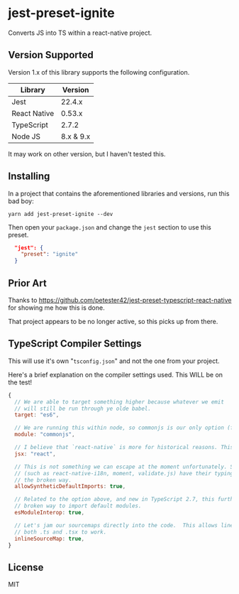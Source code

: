 # jest-preset-ignite

Converts JS into TS within a react-native project.

## Version Supported

Version 1.x of this library supports the following configuration.

| Library      | Version   |
| ------------ | --------- |
| Jest         | 22.4.x    |
| React Native | 0.53.x    |
| TypeScript   | 2.7.2     |
| Node JS      | 8.x & 9.x |

It may work on other version, but I haven't tested this.

## Installing

In a project that contains the aforementioned libraries and versions, run this bad boy:

`yarn add jest-preset-ignite --dev`

Then open your `package.json` and change the `jest` section to use this preset.

```json
  "jest": {
    "preset": "ignite"
  }
```

## Prior Art

Thanks to https://github.com/petester42/jest-preset-typescript-react-native for showing me how this is done.

That project appears to be no longer active, so this picks up from there.

## TypeScript Compiler Settings

This will use it's own "`tsconfig.json`" and not the one from your project.

Here's a brief explanation on the compiler settings used. This WILL be on the test!

```js
{
  // We are able to target something higher because whatever we emit
  // will still be run through ye olde babel.
  target: "es6",

  // We are running this within node, so commonjs is our only option (for now!)
  module: "commonjs",

  // I believe that `react-native` is more for historical reasons. This works.
  jsx: "react",

  // This is not something we can escape at the moment unfortunately. Some libraries
  // (such as react-native-i18n, moment, validate.js) have their typings already using
  // the broken way.
  allowSyntheticDefaultImports: true,

  // Related to the option above, and new in TypeScript 2.7, this furthers support for the
  // broken way to import default modules.
  esModuleInterop: true,

  // Let's jam our sourcemaps directly into the code.  This allows line numbers for
  // both .ts and .tsx to work.
  inlineSourceMap: true,
}
```

## License

MIT
